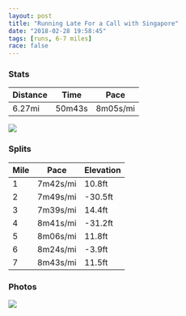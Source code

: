 ```yaml
---
layout: post
title: "Running Late For a Call with Singapore"
date: "2018-02-28 19:58:45"
tags: [runs, 6-7 miles]
race: false
---
```


### Stats

| Distance | Time | Pace |
|----------|------|------|
|6.27mi|50m43s|8m05s/mi|

<img src='https://maps.googleapis.com/maps/api/staticmap?maptype=roadmap&path=enc:ozhwFpncbMoOr@w`C|cF{XdkAeBZiId\g_@liBqW_K}j@o_@eE~L_EsA}CbKiGyBeErMpAjAm@bG&key=AIzaSyC1MId7bFpkLXNAaYhBSTb8jLyiSqzbDtM&size=800x800&markers=color:yellow|label:S|40.6828,-73.91481&markers=color:green|label:F|40.7335,-73.98578000000003'>

### Splits

| Mile | Pace | Elevation |
|------|------|-----------|
|1|7m42s/mi|10.8ft|
|2|7m49s/mi|-30.5ft|
|3|7m39s/mi|14.4ft|
|4|8m41s/mi|-31.2ft|
|5|8m06s/mi|11.8ft|
|6|8m24s/mi|-3.9ft|
|7|8m43s/mi|11.5ft|

### Photos
<img src='https://dgtzuqphqg23d.cloudfront.net/et9auYQE4G2LRulbDMMT7M8TlQdnI_pUJKCfyWE3MIk-576x768.jpg'>

